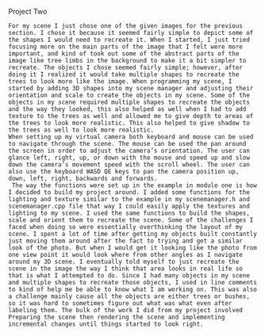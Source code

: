 Project Two 

	For my scene I just chose one of the given images for the previous section. I chose it because it seemed fairly simple to depict some of the shapes I would need to recreate it. When I started, I just tried focusing more on the main parts of the image that I felt were more important, and kind of took out some of the abstract parts of the image like tree limbs in the background to make it a bit simpler to recreate. The objects I chose seemed fairly simple; however, after doing it I realized it would take multiple shapes to recreate the trees to look more like the image. When programming my scene, I started by adding 3D shapes into my scene manager and adjusting their orientation and scale to create the objects in my scene. Some of the objects in my scene required multiple shapes to recreate the objects and the way they looked, this also helped as well when I had to add texture to the trees as well and allowed me to give depth to areas of the trees to look more realistic. This also helped to give shadow to the trees as well to look more realistic. 
	When setting up my virtual camera both keyboard and mouse can be used to navigate through the scene. The mouse can be used the pan around the screen in order to adjust the camera’s orientation. The user can glance left, right, up, or down with the mouse and speed up and slow down the camera’s movement speed with the scroll wheel. The user can also use the keyboard WASD QE keys to pan the camera position up, down, left, right, backwards and forwards. 
	 The way the functions were set up in the example in module one is how I decided to build my project around. I added some functions for the lighting and texture similar to the example in my scenemanager.h and scenemanager.cpp file that way I could easily apply the textures and lighting to my scene. I used the same functions to build the shapes, scale and orient them to recreate the scene. Some of the challenges I faced when doing so were essentially overthinking the layout of my scene. I spent a lot of time after getting my objects built constantly just moving them around after the fact to trying and get a similar look of the photo. But when I would get it looking like the photo from one view point it would look where from other angles as I navigate around my 3D scene. I eventually told myself to just recreate the scene in the image the way I think that area looks in real life so that is what I attempted to do. Since I had many objects in my scene and multiple shapes to recreate those objects, I used in line comments to kind of help me be able to know what I am working on. This was also a challenge mainly cause all the objects are either trees or bushes, so it was hard to sometimes figure out what was what even after labeling them. The bulk of the work I did from my project involved Preparing the scene then rendering the scene and implementing incremental changes until things started to look right.

